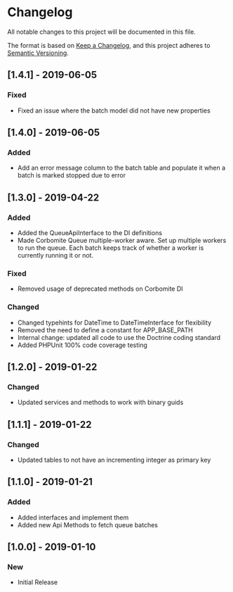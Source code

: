 # Changelog
All notable changes to this project will be documented in this file.

The format is based on [Keep a Changelog](https://keepachangelog.com/en/1.0.0/),
and this project adheres to [Semantic Versioning](https://semver.org/spec/v2.0.0.html).

## [1.4.1] - 2019-06-05
### Fixed
- Fixed an issue where the batch model did not have new properties

## [1.4.0] - 2019-06-05
### Added
- Add an error message column to the batch table and populate it when a batch is marked stopped due to error

## [1.3.0] - 2019-04-22
### Added
- Added the QueueApiInterface to the DI definitions
- Made Corbomite Queue multiple-worker aware. Set up multiple workers to run the queue. Each batch keeps track of whether a worker is currently running it or not.
### Fixed
- Removed usage of deprecated methods on Corbomite DI
### Changed
- Changed typehints for DateTime to DateTimeInterface for flexibility
- Removed the need to define a constant for APP_BASE_PATH
- Internal change: updated all code to use the Doctrine coding standard
- Added PHPUnit 100% code coverage testing

## [1.2.0] - 2019-01-22
### Changed
- Updated services and methods to work with binary guids

## [1.1.1] - 2019-01-22
### Changed
- Updated tables to not have an incrementing integer as primary key

## [1.1.0] - 2019-01-21
### Added
- Added interfaces and implement them
- Added new Api Methods to fetch queue batches

## [1.0.0] - 2019-01-10
### New
- Initial Release
